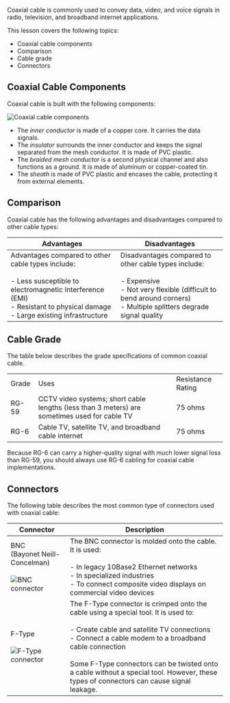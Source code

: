 Coaxial cable is commonly used to convey data, video, and voice signals in radio, television, and broadband internet applications.

This lesson covers the following topics:

- Coaxial cable components
- Comparison
- Cable grade
- Connectors

## Coaxial Cable Components

Coaxial cable is built with the following components:

![Coaxial cable components](https://cdn.testout.com/_version_7032/pcpro2022v7-en-us/en-us/resources/text/t_coax_pp7/coaxial-cable-cross-01.jpg)

- The _inner conductor_ is made of a copper core. It carries the data signals.
- The _insulator_ surrounds the inner conductor and keeps the signal separated from the mesh conductor. It is made of PVC plastic.
- The _braided mesh conductor_ is a second physical channel and also functions as a ground. It is made of aluminum or copper-coated tin.
- The _sheath_ is made of PVC plastic and encases the cable, protecting it from external elements.

## Comparison

Coaxial cable has the following advantages and disadvantages compared to other cable types:

|Advantages|Disadvantages|
|---|---|
|Advantages compared to other cable types include:<br><br>- Less susceptible to electromagnetic Interference (EMI)<br>- Resistant to physical damage<br>- Large existing infrastructure|Disadvantages compared to other cable types include:<br><br>- Expensive<br>- Not very flexible (difficult to bend around corners)<br>- Multiple splitters degrade signal quality|

## Cable Grade

The table below describes the grade specifications of common coaxial cable.

|   |   |   |
|---|---|---|
|Grade|Uses|Resistance Rating|
|RG-59|CCTV video systems; short cable lengths (less than 3 meters) are sometimes used for cable TV|75 ohms|
|RG-6|Cable TV, satellite TV, and broadband cable internet|75 ohms|

Because RG-6 can carry a higher-quality signal with much lower signal loss than RG-59, you should always use RG-6 cabling for coaxial cable implementations.

## Connectors

The following table describes the most common type of connectors used with coaxial cable:

|Connector|Description|
|---|---|
|BNC  <br>(Bayonet Neill-Concelman)<br><br>![BNC connector](https://cdn.testout.com/_version_7032/pcpro2022v7-en-us/en-us/resources/text/t_coax_pp7/coaxial-connector-bnc-01.jpg)|The BNC connector is molded onto the cable. It is used:<br><br>- In legacy 10Base2 Ethernet networks<br>- In specialized industries<br>- To connect composite video displays on commercial video devices|
|F-Type<br><br>![F-Type connector](https://cdn.testout.com/_version_7032/pcpro2022v7-en-us/en-us/resources/text/t_coax_pp7/coaxial-connector-f-type-crimp-01.jpg)|The F-Type connector is crimped onto the cable using a special tool. It is used to:<br><br>- Create cable and satellite TV connections<br>- Connect a cable modem to a broadband cable connection<br>    <br>    Some F-Type connectors can be twisted onto a cable without a special tool. However, these types of connectors can cause signal leakage.|